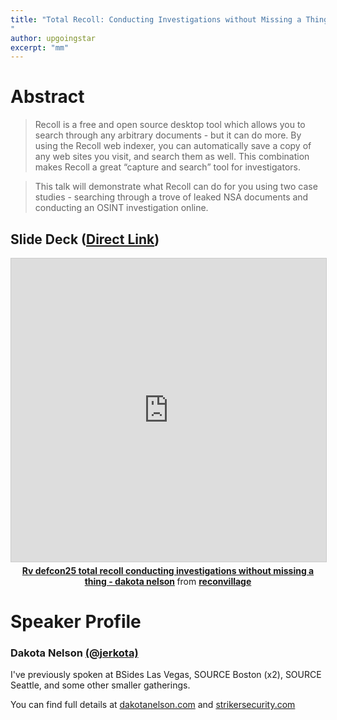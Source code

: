 ```yaml
---
title: "Total Recoll: Conducting Investigations without Missing a Thing
"
author: upgoingstar
excerpt: "mm"
---
```

# Abstract

> Recoll is a free and open source desktop tool which allows you to search through any arbitrary documents - but it can do more. By using the Recoll web indexer, you can automatically save a copy of any web sites you visit, and search them as well. This combination makes Recoll a great “capture and search” tool for investigators. 
	
> This talk will demonstrate what Recoll can do for you using two case studies - searching through a trove of leaked NSA documents and conducting an OSINT investigation online.

## Slide Deck ([Direct Link](https://www.slideshare.net/reconvillage/rv-defcon25-total-recoll-conducting-investigations-without-missing-a-thing-dakota-nelson))
<center>
<iframe src="https://www.slideshare.net/slideshow/embed_code/key/45QwIY25rdM78b" width="595" height="485" frameborder="0" marginwidth="0" marginheight="0" scrolling="no" style="border:1px solid #CCC; border-width:1px; margin-bottom:5px; max-width: 100%;" allowfullscreen> </iframe> <div style="margin-bottom:5px"> <strong> <a href="https://www.slideshare.net/reconvillage/rv-defcon25-total-recoll-conducting-investigations-without-missing-a-thing-dakota-nelson" title="Rv defcon25 total recoll conducting investigations without missing a thing - dakota nelson" target="_blank">Rv defcon25 total recoll conducting investigations without missing a thing - dakota nelson</a> </strong> from <strong><a href="https://www.slideshare.net/reconvillage" target="_blank">reconvillage</a></strong> </div>
</center>

# Speaker Profile
### Dakota Nelson [(@jerkota)](https://twitter.com/jerkota)

I've previously spoken at BSides Las Vegas, SOURCE Boston (x2), SOURCE Seattle, and some other smaller gatherings. 

You can find full details at [dakotanelson.com](dakotanelson.com) and [strikersecurity.com](strikersecurity.com)
